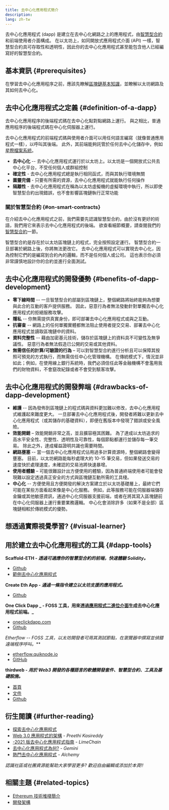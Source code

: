 ```yaml
---
title: 去中心化應用程式簡介
description:
lang: zh-tw
---
```


去中心化應用程式 (dapp) 是建立在去中心化網路之上的應用程式，由[智慧型合約](/developers/docs/smart-contracts/)和前端使用者介面構成。 在以太坊上，如同開放式應用程式介面 (API) 一樣，智慧型合約具可存取性和透明性，因此你的去中心化應用程式甚至能包含他人已經編寫好的智慧型合約。

## 基本資訊 {#prerequisites}

在學習去中心化應用程序之前，應該先瞭解[區塊鏈基本知識](/developers/docs/intro-to-ethereum/)，並瞭解以太坊網路及其如何去中心化。

## 去中心化應用程式之定義 {#definition-of-a-dapp}

去中心化應用程序的後端程式碼在去中心化點對點網路上運行。 與之相比，普通應用程序的後端程式碼在中心化伺服器上運行。

去中心化應用程式的前端程式碼與使用者介面可以用任何語言編寫（就像普通應用程式一樣），以呼叫其後端。 此外，其前端能夠託管於任何去中心化儲存中，例如[星際檔案系統](https://ipfs.io/)。

- **去中心化** -- 去中心化應用程式運行於以太坊上。以太坊是一個開放式公共去中心化平台，不受任何個人或群組控制
- **確定性** - 去中心化應用程式總是執行相同函式，而與其執行環境無關
- **圖靈完備** - 只要有所需的資源，去中心化應用程式就能執行任何操作
- **隔離性** - 去中心化應用程式在稱為以太坊虛擬機的虛擬環境中執行，所以即使智慧型合約出現錯誤，也不會影響區塊鏈執行正常功能

### 關於智慧型合約 {#on-smart-contracts}

在介紹去中心化應用程式之前，我們需要先認識智慧型合約，由於沒有更好的術語，我們用它來表示去中心化應用程式的後端。 欲查看細節概要，請查閱我們的[智慧型合約](/developers/docs/smart-contracts/)一節。

智慧型合約是存在於以太坊區塊鏈上的程式，完全按照設定運行。 智慧型合約一旦部署於網路上後，你將無法更改它。 去中心化應用程式可以實現去中心化，因為控制它們的是編寫到合約內的邏輯，而不是任何個人或公司。 這也表示你必須非常謹慎地設計你的合約並進行全面測試。

## 去中心化應用程式的開發優勢 {#benefits-of-dapp-development}

- **零下線時間** -- 一旦智慧型合約部屬到區塊鏈上，整個網路將始終能夠為想要與此合約互動的客戶提供服務。 因此，惡意行為者無法發動針對單獨去中心化應用程式的拒絕服務攻擊。
- **隱私** -- 你無需提供真實身份，即可部署去中心化應用程式或與之互動。
- **抗審查** -- 網路上的任何單獨實體都無法阻止使用者提交交易、部署去中心化應用程式並讀取區塊鏈中的資料。
- **資料完整性** -- 藉由加密基元技術，儲存於區塊鏈上的資料具不可變性及無爭議性。 惡意行為者無法假造已公開的交易或其他資料。
- **無需信任的計算/可驗證的行為** – 可以對智慧型合約進行分析且可以保障其按照可預見的方式執行，而無需信任中心化管理機構。 在傳統模式下，情況並非如此；例如，在使用線上銀行系統時，我們必須信任此等金融機構不會濫用我們的財物資料，不會竄改紀錄或者不會受到駭客攻擊。

## 去中心化應用程式的開發弊端 {#drawbacks-of-dapp-development}

- **維護** -- 因為發佈到區塊鏈上的程式碼與資料更加難以修改，去中心化應用程式維護起來難度更大。 一旦部署去中心化應用程式後，開發者將難以更新去中心化應用程式（或其儲存的基礎資料），即便在舊版本中發現了錯誤或安全風險。
- **效能開銷** – 效能開銷非常之高，並且擴容極其困難。 為了達成以太坊追求的高水平安全性、完整性、透明性及可靠性，每個節點都運行並儲存每一筆交易。 除此之外，達成權益證明共識也需要時間。
- **網路壅塞** -- 當一個去中心化應用程式佔用過多計算資源時，整個網路會變得壅塞。 目前，以太坊網路能每秒處理大約 10-15 筆交易，但如果發送交易的速度快於處理速度，未確認的交易池將快速暴增。
- **使用者體驗** – 可能很難設計出方便使用的體驗，因為普通終端使用者可能會發現難以設定透過真正安全的方式與區塊鏈互動所需的工具棧。
- **中心化** -- 方便使用且方便開發的解決方案建立於以太坊基礎層上，最終它們可能在某些方面看起來像是中心化服務。 例如，此等服務可能在伺服器端儲存金鑰或其他敏感資訊，通過中心化伺服器支援前端，或者在將其寫入區塊鏈前在中心化伺服器上運行重要業務邏輯。 中心化會消除許多（如果不是全部）區塊鏈相較於傳統模式的優勢。

## 想透過實際視覺學習? {#visual-learner}

<YouTube id="F50OrwV6Uk8" />

## 用於建立去中心化應用程式的工具 {#dapp-tools}

**Scaffold-ETH _- 透過可適應你的智慧型合約的前端，快速體驗 Solidity。_**

- [Github](https://github.com/austintgriffith/scaffold-eth)
- [範例去中心化應用程式](https://punkwallet.io/)

**Create Eth App _- 通過一條指令建立以太坊支援的應用程式。_**

- [Github](https://github.com/paulrberg/create-eth-app)

**One Click Dapp _ - FOSS 工具，用來透過[應用程式二進位介面](/glossary/#abi)生成去中心化應用程式前端。_**

- [oneclickdapp.com](https://oneclickdapp.com)
- [Github](https://github.com/oneclickdapp/oneclickdapp-v1)

**Etherflow* -- FOSS 工具，以太坊開發者可用其測試節點，在瀏覽器中撰寫並偵錯遠端程序呼叫。***

- [etherflow.quiknode.io](https://etherflow.quiknode.io/)
- [GitHub](https://github.com/abunsen/etherflow)

**thirdweb _- 用於 Web3 開發的各種語言的軟體開發套件、智慧型合約、工具及基礎設施。_**

- [首頁](https://thirdweb.com/)
- [文件](https://portal.thirdweb.com/)
- [Github](https://github.com/thirdweb-dev/)

## 衍生閱讀 {#further-reading}

- [探索去中心化應用程式](/dapps)
- [Web 3.0 應用程式的架構](https://www.preethikasireddy.com/post/the-architecture-of-a-web-3-0-application) - _Preethi Kasireddy_
- [-2021 版去中心化應用程式指南](https://limechain.tech/blog/what-are-dapps-the-2021-guide/) - _LimeChain_
- [去中心化應用程式為何?](https://www.gemini.com/cryptopedia/decentralized-applications-defi-dapps) - _Gemini_
- [熱門去中心化應用程式](https://www.alchemy.com/dapps) - _Alchemy_

_認識社區或社團資源能幫助大家學習更多? 歡迎自由編輯或添加於本頁!!_

## 相關主題 {#related-topics}

- [Ethereum 技術堆棧簡介](/developers/docs/ethereum-stack/)
- [開發架構](/developers/docs/frameworks/)
